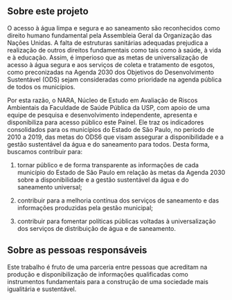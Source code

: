 ## Sobre este projeto

O acesso à água limpa e segura e ao saneamento são reconhecidos como direito humano fundamental pela Assembleia Geral da Organização das Nações Unidas. A falta de estruturas sanitárias adequadas prejudica a realização de outros direitos fundamentais como tais como à saúde, à vida e à educação. Assim, é imperioso que as metas de universalização de acesso à água segura e aos serviços de coleta e tratamento de esgotos, como preconizadas na Agenda 2030 dos Objetivos do Desenvolvimento Sustentável (ODS) sejam consideradas como prioridade na agenda pública de todos os municípios.

Por esta razão, o NARA, Núcleo de Estudo em Avaliação de Riscos Ambientais da Faculdade de Saúde Pública da USP, com apoio de uma equipe de pesquisa e desenvolvimento independente, apresenta e disponibiliza para acesso público este Painel. Ele traz os indicadores consolidados para os municípios do Estado de São Paulo, no período de 2010 a 2019, das  metas do ODS6 que visam assegurar a disponibilidade e a gestão sustentável da água e do saneamento para todos. Desta forma, buscamos contribuir para:

1. tornar público e de forma transparente as informações de cada município do Estado de São Paulo em relação às metas da Agenda 2030 sobre a disponibilidade e a gestão sustentável da água e do saneamento universal;

2. contribuir para a melhoria contínua dos serviços de saneamento e das informações produzidas pela gestão municipal;

3. contribuir para fomentar políticas públicas voltadas à universalização dos serviços de distribuição de água e de saneamento.

## Sobre as pessoas responsáveis

Este trabalho é fruto de uma parceria entre pessoas que acreditam na produção e disponibilização de informações qualificadas como instrumentos fundamentais para a construção de uma sociedade mais igualitária e sustentável.